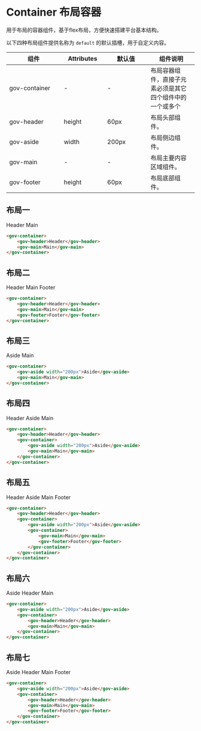 # Container 布局容器
用于布局的容器组件，基于flex布局，方便快速搭建平台基本结构。

以下四种布局组件提供名称为 ```default``` 的默认插槽，用于自定义内容。

<table style="width:100%; display:table;">
  <thead>
    <tr>
      <th width="130">组件</th>
	  <th width="100">Attributes</th>
	  <th width="100">默认值</th>
      <th>组件说明</th>
    </tr>
  </thead>
  <tbody>
    <tr>
      <td>gov-container</td>
	  <td>-</td>
	  <td>-</td>
      <td>布局容器组件，直接子元素必须是其它四个组件中的一个或多个</td>
    </tr>
    <tr>
      <td>gov-header</td>
	  <td>height</td>
	  <td>60px</td>
      <td>布局头部组件。</td>
    </tr>
    <tr>
      <td>gov-aside</td>
	  <td>width</td>
	  <td>200px</td>
      <td>布局侧边组件。</td>
    </tr>
    <tr>
      <td>gov-main</td>
	  <td>-</td>
	  <td>-</td>
      <td>布局主要内容区域组件。</td>
    </tr>
    <tr>
      <td>gov-footer</td>
	  <td>height</td>
	  <td>60px</td>
      <td>布局底部组件。</td>
    </tr>
  </tbody>
</table>

## 布局一

<demo-container class="demo-gov-container">
	<gov-container>
		<gov-header>Header</gov-header>
		<gov-main>Main</gov-main>
	</gov-container>
</demo-container>

```html
<gov-container>
	<gov-header>Header</gov-header>
	<gov-main>Main</gov-main>
</gov-container>
```

## 布局二

<demo-container class="demo-gov-container">
	<gov-container>
		<gov-header>Header</gov-header>
		<gov-main>Main</gov-main>
		<gov-footer>Footer</gov-footer>
	</gov-container>
</demo-container>

```html
<gov-container>
	<gov-header>Header</gov-header>
	<gov-main>Main</gov-main>
	<gov-footer>Footer</gov-footer>
</gov-container>
```

## 布局三

<demo-container class="demo-gov-container">
	<gov-container>
		<gov-aside width="200px">Aside</gov-aside>
		<gov-main>Main</gov-main>
	</gov-container>
</demo-container>

```html
<gov-container>
	<gov-aside width="200px">Aside</gov-aside>
	<gov-main>Main</gov-main>
</gov-container>
```

## 布局四

<demo-container class="demo-gov-container">
	<gov-container>
		<gov-header>Header</gov-header>
		<gov-container>
			<gov-aside width="200px">Aside</gov-aside>
			<gov-main>Main</gov-main>
		</gov-container>
	</gov-container>
</demo-container>

```html
<gov-container>
	<gov-header>Header</gov-header>
	<gov-container>
		<gov-aside width="200px">Aside</gov-aside>
		<gov-main>Main</gov-main>
	</gov-container>
</gov-container>
```

## 布局五
<demo-container class="demo-gov-container">
	<gov-container>
		<gov-header>Header</gov-header>
		<gov-container>
			<gov-aside width="200px">Aside</gov-aside>
			<gov-container>
				<gov-main>Main</gov-main>
				<gov-footer>Footer</gov-footer>
			</gov-container>
		</gov-container>
	</gov-container>
</demo-container>

```html
<gov-container>
	<gov-header>Header</gov-header>
	<gov-container>
		<gov-aside width="200px">Aside</gov-aside>
		<gov-container>
			<gov-main>Main</gov-main>
			<gov-footer>Footer</gov-footer>
		</gov-container>
	</gov-container>
</gov-container>
```

## 布局六
<demo-container class="demo-gov-container">
	<gov-container>
		<gov-aside width="200px">Aside</gov-aside>
		<gov-container>
			<gov-header>Header</gov-header>
			<gov-main>Main</gov-main>
		</gov-container>
	</gov-container>
</demo-container>

```html
<gov-container>
	<gov-aside width="200px">Aside</gov-aside>
	<gov-container>
		<gov-header>Header</gov-header>
		<gov-main>Main</gov-main>
	</gov-container>
</gov-container>
```

## 布局七
<demo-container class="demo-gov-container">
	<gov-container>
		<gov-aside width="200px">Aside</gov-aside>
		<gov-container>
			<gov-header>Header</gov-header>
			<gov-main>Main</gov-main>
			<gov-footer>Footer</gov-footer>
		</gov-container>
	</gov-container>
</demo-container>

```html
<gov-container>
	<gov-aside width="200px">Aside</gov-aside>
	<gov-container>
		<gov-header>Header</gov-header>
		<gov-main>Main</gov-main>
		<gov-footer>Footer</gov-footer>
	</gov-container>
</gov-container>
```
